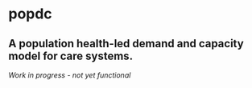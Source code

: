 
# popdc

<!-- badges: start -->
<!-- badges: end -->

## A population health-led demand and capacity model for care systems.

*Work in progress - not yet functional*


